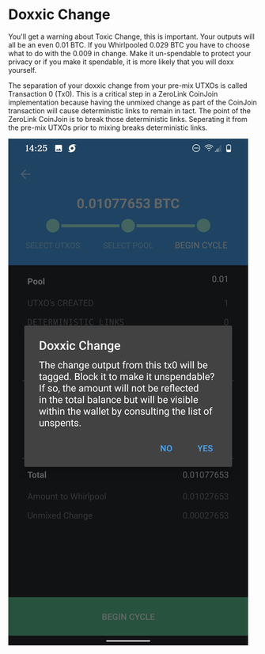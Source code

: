 # Doxxic Change
You'll get a warning about Toxic Change, this is important. Your outputs will all be an even 0.01 BTC. If you Whirlpooled 0.029 BTC you have to choose what to do with the 0.009 in change. Make it un-spendable to protect your privacy or if you make it spendable, it is more likely that you will doxx yourself.

The separation of your doxxic change from your pre-mix UTXOs is called Transaction 0 (Tx0). This is a critical step in a ZeroLink CoinJoin implementation because having the unmixed change as part of the CoinJoin transaction will cause deterministic links to remain in tact. The point of the ZeroLink CoinJoin is to break those deterministic links. Seperating it from the pre-mix UTXOs prior to mixing breaks deterministic links. 

![](assets/8.jpg)
